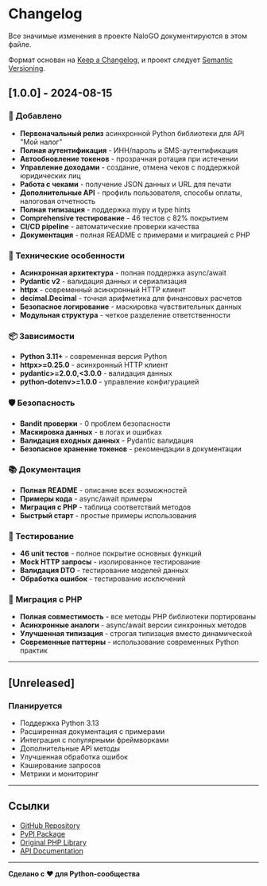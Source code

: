 # Changelog

Все значимые изменения в проекте NaloGO документируются в этом файле.

Формат основан на [Keep a Changelog](https://keepachangelog.com/ru/1.0.0/),
и проект следует [Semantic Versioning](https://semver.org/lang/ru/).

## [1.0.0] - 2024-08-15

### 🎉 Добавлено
- **Первоначальный релиз** асинхронной Python библиотеки для API "Мой налог"
- **Полная аутентификация** - ИНН/пароль и SMS-аутентификация
- **Автообновление токенов** - прозрачная ротация при истечении
- **Управление доходами** - создание, отмена чеков с поддержкой юридических лиц
- **Работа с чеками** - получение JSON данных и URL для печати
- **Дополнительные API** - профиль пользователя, способы оплаты, налоговая отчетность
- **Полная типизация** - поддержка mypy и type hints
- **Comprehensive тестирование** - 46 тестов с 82% покрытием
- **CI/CD pipeline** - автоматические проверки качества
- **Документация** - полная README с примерами и миграцией с PHP

### 🔧 Технические особенности
- **Асинхронная архитектура** - полная поддержка async/await
- **Pydantic v2** - валидация данных и сериализация
- **httpx** - современный асинхронный HTTP клиент
- **decimal.Decimal** - точная арифметика для финансовых расчетов
- **Безопасное логирование** - маскировка чувствительных данных
- **Модульная структура** - четкое разделение ответственности

### 📦 Зависимости
- **Python 3.11+** - современная версия Python
- **httpx>=0.25.0** - асинхронный HTTP клиент
- **pydantic>=2.0.0,<3.0.0** - валидация данных
- **python-dotenv>=1.0.0** - управление конфигурацией

### 🛡️ Безопасность
- **Bandit проверки** - 0 проблем безопасности
- **Маскировка данных** - в логах и ошибках
- **Валидация входных данных** - Pydantic валидация
- **Безопасное хранение токенов** - рекомендации в документации

### 📚 Документация
- **Полная README** - описание всех возможностей
- **Примеры кода** - async/await примеры
- **Миграция с PHP** - таблица соответствий методов
- **Быстрый старт** - простые примеры использования

### 🧪 Тестирование
- **46 unit тестов** - полное покрытие основных функций
- **Mock HTTP запросы** - изолированное тестирование
- **Валидация DTO** - тестирование моделей данных
- **Обработка ошибок** - тестирование исключений

### 🔄 Миграция с PHP
- **Полная совместимость** - все методы PHP библиотеки портированы
- **Асинхронные аналоги** - async/await версии синхронных методов
- **Улучшенная типизация** - строгая типизация вместо динамической
- **Современные паттерны** - использование современных Python практик

---

## [Unreleased]

### Планируется
- Поддержка Python 3.13
- Расширенная документация с примерами
- Интеграция с популярными фреймворками
- Дополнительные API методы
- Улучшенная обработка ошибок
- Кэширование запросов
- Метрики и мониторинг

---

## Ссылки

- [GitHub Repository](https://github.com/Rusik636/NaloGO)
- [PyPI Package](https://pypi.org/project/nalogo/)
- [Original PHP Library](https://github.com/shoman4eg/moy-nalog)
- [API Documentation](https://lknpd.nalog.ru/api)

---

**Сделано с ❤️ для Python-сообщества**
